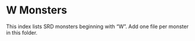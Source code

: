 # W Monsters

This index lists SRD monsters beginning with “W”. Add one file per monster in this folder.


